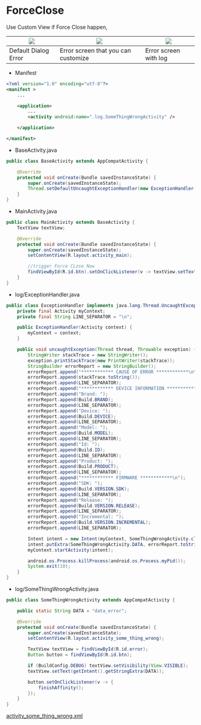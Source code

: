 # ForceClose

Use Custom View if Force Close happen,

|![](https://github.com/gzeinnumer/ForceClose/blob/master/preview/example1.gif)|![](https://github.com/gzeinnumer/ForceClose/blob/master/preview/example2.gif)|![](https://github.com/gzeinnumer/ForceClose/blob/master/preview/example3.gif)|
|---|---|---|
|Default Dialog Error|Error screen that you can customize|Error screen with log|

- Manifest
```xml
<?xml version="1.0" encoding="utf-8"?>
<manifest >
    ...

    <application>
        ...
        <activity android:name=".log.SomeThingWrongActivity" />

    </application>

</manifest>
```

- BaseActivity.java
```java
public class BaseActivity extends AppCompatActivity {

    @Override
    protected void onCreate(Bundle savedInstanceState) {
        super.onCreate(savedInstanceState);
        Thread.setDefaultUncaughtExceptionHandler(new ExceptionHandler(this));
    }
}
```

- MainActivity.java
```java
public class MainActivity extends BaseActivity {
    TextView textView;

    @Override
    protected void onCreate(Bundle savedInstanceState) {
        super.onCreate(savedInstanceState);
        setContentView(R.layout.activity_main);

        //trigger Force CLose Now
        findViewById(R.id.btn).setOnClickListener(v -> textView.setText(""));
    }
}
```

- log/ExceptionHandler.java
```java
public class ExceptionHandler implements java.lang.Thread.UncaughtExceptionHandler {
    private final Activity myContext;
    private final String LINE_SEPARATOR = "\n";

    public ExceptionHandler(Activity context) {
        myContext = context;
    }

    public void uncaughtException(Thread thread, Throwable exception) {
        StringWriter stackTrace = new StringWriter();
        exception.printStackTrace(new PrintWriter(stackTrace));
        StringBuilder errorReport = new StringBuilder();
        errorReport.append("************ CAUSE OF ERROR ************\n\n");
        errorReport.append(stackTrace.toString());
        errorReport.append(LINE_SEPARATOR);
        errorReport.append("************ DEVICE INFORMATION ***********\n");
        errorReport.append("Brand: ");
        errorReport.append(Build.BRAND);
        errorReport.append(LINE_SEPARATOR);
        errorReport.append("Device: ");
        errorReport.append(Build.DEVICE);
        errorReport.append(LINE_SEPARATOR);
        errorReport.append("Model: ");
        errorReport.append(Build.MODEL);
        errorReport.append(LINE_SEPARATOR);
        errorReport.append("Id: ");
        errorReport.append(Build.ID);
        errorReport.append(LINE_SEPARATOR);
        errorReport.append("Product: ");
        errorReport.append(Build.PRODUCT);
        errorReport.append(LINE_SEPARATOR);
        errorReport.append("************ FIRMWARE ************\n");
        errorReport.append("SDK: ");
        errorReport.append(Build.VERSION.SDK);
        errorReport.append(LINE_SEPARATOR);
        errorReport.append("Release: ");
        errorReport.append(Build.VERSION.RELEASE);
        errorReport.append(LINE_SEPARATOR);
        errorReport.append("Incremental: ");
        errorReport.append(Build.VERSION.INCREMENTAL);
        errorReport.append(LINE_SEPARATOR);

        Intent intent = new Intent(myContext, SomeThingWrongActivity.class);
        intent.putExtra(SomeThingWrongActivity.DATA, errorReport.toString());
        myContext.startActivity(intent);

        android.os.Process.killProcess(android.os.Process.myPid());
        System.exit(10);
    }
}
```

- log/SomeThingWrongActivity.java
```java
public class SomeThingWrongActivity extends AppCompatActivity {

    public static String DATA = "data_error";

    @Override
    protected void onCreate(Bundle savedInstanceState) {
        super.onCreate(savedInstanceState);
        setContentView(R.layout.activity_some_thing_wrong);

        TextView textView = findViewById(R.id.error);
        Button button = findViewById(R.id.btn);

        if (BuildConfig.DEBUG) textView.setVisibility(View.VISIBLE);
        textView.setText(getIntent().getStringExtra(DATA));

        button.setOnClickListener(v -> {
            finishAffinity();
        });
    }
}
```
[activity_some_thing_wrong.xml](https://github.com/gzeinnumer/ForceClose/blob/master/app/src/main/res/layout/activity_some_thing_wrong.xml)
